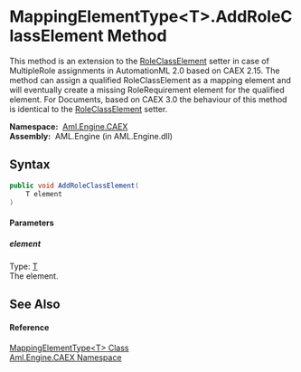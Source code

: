 MappingElementType&lt;T>.AddRoleClassElement Method
===================================================
This method is an extension to the [RoleClassElement][1] setter in case of MultipleRole assignments in AutomationML 2.0 based on CAEX 2.15. The method can assign a qualified RoleClassElement as a mapping element and will eventually create a missing RoleRequirement element for the qualified element. For Documents, based on CAEX 3.0 the behaviour of this method is identical to the [RoleClassElement][1] setter.

  **Namespace:**  [Aml.Engine.CAEX][2]  
  **Assembly:**  AML.Engine (in AML.Engine.dll)

Syntax
------

```csharp
public void AddRoleClassElement(
	T element
)
```

#### Parameters

##### *element*
Type: [T][3]  
The element.


See Also
--------

#### Reference
[MappingElementType&lt;T> Class][3]  
[Aml.Engine.CAEX Namespace][2]  

[1]: RoleClassElement.md
[2]: ../README.md
[3]: README.md
[4]: https://www.automationml.org
[5]: ../../icons/logoShade.png